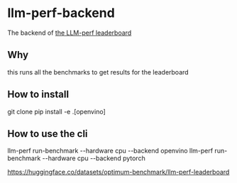 # llm-perf-backend
The backend of [the LLM-perf leaderboard](https://huggingface.co/spaces/optimum/llm-perf-leaderboard)

## Why
this runs all the benchmarks to get results for the leaderboard

## How to install
git clone 
pip install -e .[openvino]

## How to use the cli 
llm-perf run-benchmark --hardware cpu --backend openvino
llm-perf run-benchmark --hardware cpu --backend pytorch

https://huggingface.co/datasets/optimum-benchmark/llm-perf-leaderboard